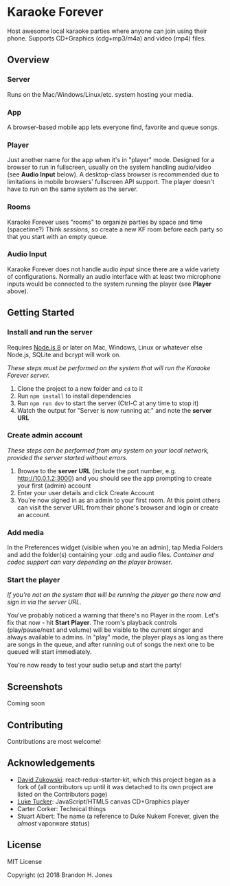 # Karaoke Forever

Host awesome local karaoke parties where anyone can join using their phone. Supports CD+Graphics (cdg+mp3/m4a) and video (mp4) files.

## Overview

### Server

Runs on the Mac/Windows/Linux/etc. system hosting your media.

### App

A browser-based mobile app lets everyone find, favorite and queue songs.

### Player

Just another name for the app when it's in "player" mode. Designed for a browser to run in fullscreen, usually on the system handling audio/video (see **Audio Input** below). A desktop-class browser is recommended due to limitations in mobile browsers' fullscreen API support. The player doesn't have to run on the same system as the server.

### Rooms

Karaoke Forever uses "rooms" to organize parties by space and time (spacetime?) Think *sessions*, so create a new KF room before each party so that you start with an empty queue.

### Audio Input

Karaoke Forever does not handle audio *input* since there are a wide variety of configurations. Normally an audio interface with at least two microphone inputs would be connected to the system running the player (see **Player** above).

## Getting Started

### Install and run the server ###

Requires [Node.js 8](https://nodejs.org/en/) or later on Mac, Windows, Linux or whatever else Node.js, SQLite and bcrypt will work on.

*These steps must be performed on the system that will run the Karaoke Forever server.*

1. Clone the project to a new folder and `cd` to it
2. Run `npm install` to install dependencies
3. Run `npm run dev` to start the server (Ctrl-C at any time to stop it)
4. Watch the output for "Server is now running at:" and note the **server URL**

### Create admin account ###

*These steps can be performed from any system on your local network, provided the server started without errors.*

1. Browse to the **server URL** (include the port number, e.g. http://10.0.1.2:3000) and you should see the app prompting to create your first (admin) account
2. Enter your user details and click Create Account
3. You're now signed in as an admin to your first room. At this point others can visit the server URL from their phone's browser and login or create an account.

### Add media ###

In the Preferences widget (visible when you're an admin), tap Media Folders and add the folder(s) containing your .cdg and audio files. *Container and codec support can vary depending on the player browser.*

### Start the player ###

*If you're not on the system that will be running the player go there now and sign in via the server URL.*

You've probably noticed a warning that there's no Player in the room. Let's fix that now - hit **Start Player**. The room's playback controls (play/pause/next and volume) will be visible to the current singer and always available to admins. In "play" mode, the player plays as long as there are songs in the queue, and after running out of songs the next one to be queued will start immediately.

You're now ready to test your audio setup and start the party!

## Screenshots

Coming soon

## Contributing

Contributions are most welcome!

## Acknowledgements

- [David Zukowski](https://zuko.me): react-redux-starter-kit, which this project began as a fork of (all contributors up until it was detached to its own project are listed on the Contributors page)
- [Luke Tucker](https://github.com/ltucker/): JavaScript/HTML5 canvas CD+Graphics player
- Carter Corker: Technical things
- Stuart Albert: The name (a reference to Duke Nukem Forever, given the *almost* vaporware status)

## License

MIT License

Copyright (c) 2018 Brandon H. Jones
